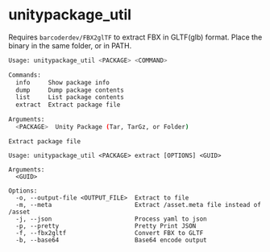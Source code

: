 # unitypackage_util

Requires `barcoderdev/FBX2glTF` to extract FBX in GLTF(glb) format.  Place the binary in the same folder, or in PATH.

```bash
Usage: unitypackage_util <PACKAGE> <COMMAND>

Commands:
  info     Show package info
  dump     Dump package contents
  list     List package contents
  extract  Extract package file

Arguments:
  <PACKAGE>  Unity Package (Tar, TarGz, or Folder)
```


```
Extract package file

Usage: unitypackage_util <PACKAGE> extract [OPTIONS] <GUID>

Arguments:
  <GUID>  

Options:
  -o, --output-file <OUTPUT_FILE>  Extract to file
  -m, --meta                       Extract /asset.meta file instead of /asset
  -j, --json                       Process yaml to json
  -p, --pretty                     Pretty Print JSON
  -f, --fbx2gltf                   Convert FBX to GLTF
  -b, --base64                     Base64 encode output
```
